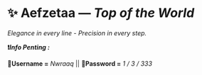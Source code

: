 # ✨ Aefzetaa — _Top of the World_

_Elegance in every line - Precision in every step._

**❗*Info Penting :***

**👤Username =** _Nwraaq_ || **🔐Password =** _1 / 3 / 333_
